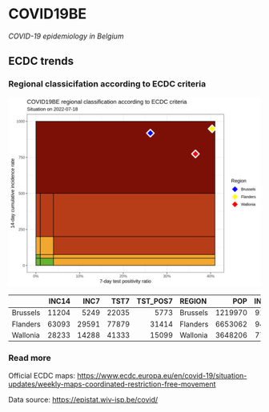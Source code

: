 
# COVID19BE

*COVID-19 epidemiology in Belgium*

## ECDC trends

### Regional classicifation according to ECDC criteria

![](COVID9BE-ecdc-trend.png)

|          | INC14 |  INC7 |  TST7 | TST\_POS7 | REGION   |     POP | INC14\_RT |       PR7 |          GR |
| :------- | ----: | ----: | ----: | --------: | :------- | ------: | --------: | --------: | ----------: |
| Brussels | 11204 |  5249 | 22035 |      5773 | Brussels | 1219970 |  918.3832 | 0.2619923 | \-0.1185558 |
| Flanders | 63093 | 29591 | 77879 |     31414 | Flanders | 6653062 |  948.3303 | 0.4033693 | \-0.1167393 |
| Wallonia | 28233 | 14288 | 41333 |     15099 | Wallonia | 3648206 |  773.8872 | 0.3653013 |   0.0245966 |

### Read more

Official ECDC maps:
<https://www.ecdc.europa.eu/en/covid-19/situation-updates/weekly-maps-coordinated-restriction-free-movement>

Data source: <https://epistat.wiv-isp.be/covid/>
